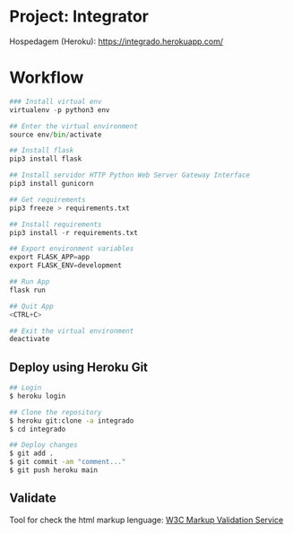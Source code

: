 # Project: Integrator

Hospedagem (Heroku): https://integrado.herokuapp.com/

# Workflow

```python
### Install virtual env
virtualenv -p python3 env

## Enter the virtual environment
source env/bin/activate

## Install flask
pip3 install flask

## Install servidor HTTP Python Web Server Gateway Interface
pip3 install gunicorn

## Get requirements
pip3 freeze > requirements.txt

## Install requirements
pip3 install -r requirements.txt

## Export environment variables
export FLASK_APP=app
export FLASK_ENV=development

## Run App
flask run

## Quit App
<CTRL+C>

## Exit the virtual environment
deactivate
```


## Deploy using Heroku Git

``` bash
## Login
$ heroku login

## Clone the repository
$ heroku git:clone -a integrado 
$ cd integrado

## Deploy changes
$ git add .
$ git commit -am "comment..."
$ git push heroku main
```

## Validate

Tool for check the html markup lenguage: [W3C Markup Validation Service](https://validator.w3.org/)